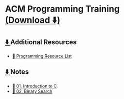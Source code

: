 <link href="../../style.css" rel="stylesheet">

# ACM Programming Training [(Download ⬇️)](https://minhaskamal.github.io/DownGit/#/home?url=https:%2F%2Fgithub.com%2Falvi-khan%2FIUT-Notes-Archive%2Ftree%2Fmain%2F/Semester%2001/ACM%20Programming%20Training)

## [⬇️ ](https://minhaskamal.github.io/DownGit/#/home?url=https:%2F%2Fgithub.com%2Falvi-khan%2FIUT-Notes-Archive%2Ftree%2Fmain%2F/Semester%2001/ACM%20Programming%20Training/Additional%20Resources)Additional Resources
- [📄 Programming Resource List](./Additional%20Resources/Programming%20Resource%20List.pdf)

## [⬇️ ](https://minhaskamal.github.io/DownGit/#/home?url=https:%2F%2Fgithub.com%2Falvi-khan%2FIUT-Notes-Archive%2Ftree%2Fmain%2F/Semester%2001/ACM%20Programming%20Training/Notes)Notes
- [📄 01. Introduction to C](./Notes/01.%20Introduction%20to%20C.docx)
- [📄 02. Binary Search](./Notes/02.%20Binary%20Search.docx)
